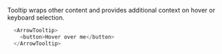 Tooltip wraps other content and provides additional context on hover or keyboard selection.

```js
  <ArrowTooltip>
    <button>Hover over me</button>
  </ArrowTooltip>
```
